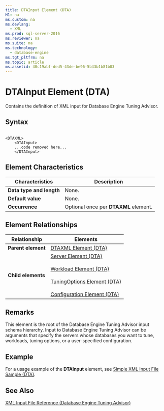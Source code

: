 ```yaml
---
title: DTAInput Element (DTA)
H1: na
ms.custom: na
ms.devlang: 
  - XML
ms.prod: sql-server-2016
ms.reviewer: na
ms.suite: na
ms.technology: 
  - database-engine
ms.tgt_pltfrm: na
ms.topic: article
ms.assetid: 40c19abf-ded5-43de-be96-5b43b1b81b03
---
```

# DTAInput Element (DTA)
  Contains the definition of XML input for Database Engine Tuning Advisor.  
  
## Syntax  
  
```  
  
<DTAXML>  
    <DTAInput>  
    ...code removed here...  
    </DTAInput>  
```  
  
## Element Characteristics  
  
|Characteristics|Description|  
|---------------------|-----------------|  
|**Data type and length**|None.|  
|**Default value**|None.|  
|**Occurrence**|Optional once per **DTAXML** element.|  
  
## Element Relationships  
  
|Relationship|Elements|  
|------------------|--------------|  
|**Parent element**|[DTAXML Element &#40;DTA&#41;](../../Topics/TopicNameNotContainA/DTAXML-Element--DTA-.md)|  
|**Child elements**|[Server Element &#40;DTA&#41;](../../Topics/TopicNameNotContainA/Server-Element--DTA-.md)<br /><br /> [Workload Element &#40;DTA&#41;](../../Topics/TopicNameNotContainA/Workload-Element--DTA-.md)<br /><br /> [TuningOptions Element &#40;DTA&#41;](../../Topics/TopicNameNotContainA/TuningOptions-Element--DTA-.md)<br /><br /> [Configuration Element &#40;DTA&#41;](../../Topics/TopicNameNotContainA/Configuration-Element--DTA-.md)|  
  
## Remarks  
 This element is the root of the Database Engine Tuning Advisor input schema hierarchy. Input to Database Engine Tuning Advisor can be arguments that specify the servers whose databases you want to tune, workloads, tuning options, or a user\-specified configuration.  
  
## Example  
 For a usage example of the **DTAInput** element, see [Simple XML Input File Sample &#40;DTA&#41;](../../Topics/TopicNameNotContainA/Simple-XML-Input-File-Sample--DTA-.md).  
  
## See Also  
 [XML Input File Reference &#40;Database Engine Tuning Advisor&#41;](../../Topics/TopicNameNotContainA/XML-Input-File-Reference--Database-Engine-Tuning-Advisor-.md)  
  
  
